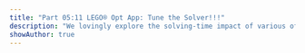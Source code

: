 ```yaml
---
title: "Part 05:11 LEGO® Opt App: Tune the Solver!!!"
description: "We lovingly explore the solving-time impact of various of our linear solver's (HiGHS) options, tuning the solver for significantly faster performance on our optimization problem."
showAuthor: true
---
```

